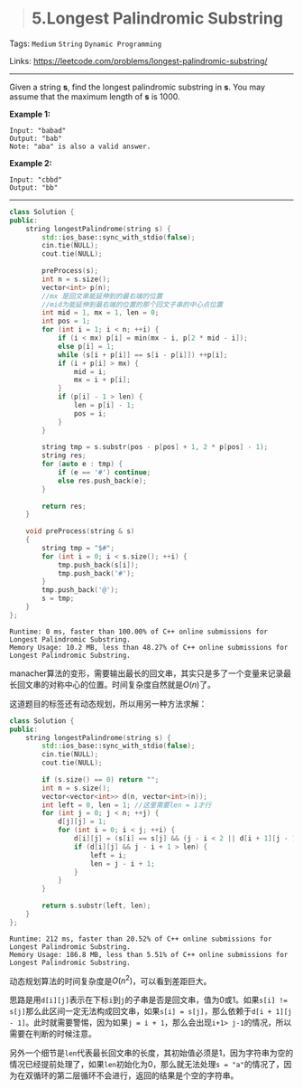 > # 5.Longest Palindromic Substring

Tags: `Medium` `String` `Dynamic Programming`

Links: <https://leetcode.com/problems/longest-palindromic-substring/>

----

Given a string **s**, find the longest palindromic substring in **s**. You may assume that the maximum length of **s** is 1000.

**Example 1:**

```
Input: "babad"
Output: "bab"
Note: "aba" is also a valid answer.
```

**Example 2:**

```
Input: "cbbd"
Output: "bb"
```

-----

```c++
class Solution {
public:
    string longestPalindrome(string s) {
        std::ios_base::sync_with_stdio(false);
        cin.tie(NULL);
        cout.tie(NULL);
        
        preProcess(s);
        int n = s.size();
        vector<int> p(n);
        //mx 是回文串能延伸到的最右端的位置
        //mid为能延伸到最右端的位置的那个回文子串的中心点位置
        int mid = 1, mx = 1, len = 0;
        int pos = 1;
        for (int i = 1; i < n; ++i) {
            if (i < mx) p[i] = min(mx - i, p[2 * mid - i]);
            else p[i] = 1;
            while (s[i + p[i]] == s[i - p[i]]) ++p[i];
            if (i + p[i] > mx) {
                mid = i;
                mx = i + p[i];
            }
            if (p[i] - 1 > len) {
                len = p[i] - 1;
                pos = i;
            }
        }
        
        string tmp = s.substr(pos - p[pos] + 1, 2 * p[pos] - 1);
        string res;
        for (auto e : tmp) {
            if (e == '#') continue;
            else res.push_back(e);
        }
        
        return res;
    }
    
    void preProcess(string & s)
    {
        string tmp = "$#";
        for (int i = 0; i < s.size(); ++i) {
            tmp.push_back(s[i]);
            tmp.push_back('#');
        }
        tmp.push_back('@');
        s = tmp;
    }
};
```

```
Runtime: 0 ms, faster than 100.00% of C++ online submissions for Longest Palindromic Substring.
Memory Usage: 10.2 MB, less than 48.27% of C++ online submissions for Longest Palindromic Substring.
```

manacher算法的变形，需要输出最长的回文串，其实只是多了一个变量来记录最长回文串的对称中心的位置。时间复杂度自然就是$O(n)$了。



这道题目的标签还有动态规划，所以用另一种方法求解：

```c++
class Solution {
public:
    string longestPalindrome(string s) {
        std::ios_base::sync_with_stdio(false);
        cin.tie(NULL);
        cout.tie(NULL);
        
        if (s.size() == 0) return "";
        int n = s.size();
        vector<vector<int>> d(n, vector<int>(n));
        int left = 0, len = 1; //这里需要len = 1才行
        for (int j = 0; j < n; ++j) {
            d[j][j] = 1;
            for (int i = 0; i < j; ++i) {
                d[i][j] = (s[i] == s[j] && (j - i < 2 || d[i + 1][j - 1]));
                if (d[i][j] && j - i + 1 > len) {
                    left = i;
                    len = j - i + 1;
                }
            }
        }
        
        return s.substr(left, len);
    }
};
```

```
Runtime: 212 ms, faster than 20.52% of C++ online submissions for Longest Palindromic Substring.
Memory Usage: 186.8 MB, less than 5.51% of C++ online submissions for Longest Palindromic Substring.
```

动态规划算法的时间复杂度是$O(n^2)$，可以看到差距巨大。

思路是用`d[i][j]`表示在下标`i`到`j`的子串是否是回文串，值为0或1。如果`s[i] != s[j]`那么此区间一定无法构成回文串，如果`s[i] = s[j]`，那么依赖于`d[i + 1][j - 1]`。此时就需要警惕，因为如果`j = i + 1`，那么会出现`i+1> j-1`的情况，所以需要在判断的时候注意。

另外一个细节是`len`代表最长回文串的长度，其初始值必须是1，因为字符串为空的情况已经提前处理了，如果`len`初始化为0，那么就无法处理`s = "a"`的情况了，因为在双循环的第二层循环不会进行，返回的结果是个空的字符串。